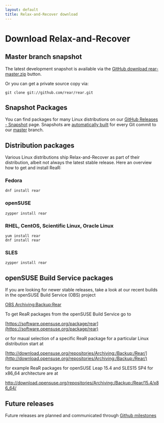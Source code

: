 ```yaml
---
layout: default
title: Relax-and-Recover download
---
```


# Download Relax-and-Recover

## Master branch snapshot

The latest development snapshot is available via the [GitHub download rear-master.zip](https://github.com/rear/rear/archive/master.zip) button.

Or you can get a private source copy via:

    git clone git://github.com/rear/rear.git

## Snapshot Packages

You can find packages for many Linux distributions on our [GitHub Releases - Snapshot](https://github.com/rear/rear/releases/tag/snapshot) page. Snapshots are [automatically built](https://github.com/rear/rear/blob/master/.github/workflows/build-packages.yml) for every Git commit to our [master](https://github.com/rear/rear/tree/master) branch.

## Distribution packages
Various Linux distributions ship Relax-and-Recover as part of their distribution,
albeit not always the latest stable release. Here an overview how to get and install ReaR:

### Fedora

    dnf install rear

### openSUSE

    zypper install rear

### RHEL, CentOS, Scientific Linux, Oracle Linux

    yum install rear
    dnf install rear

### SLES

    zypper install rear

## openSUSE Build Service packages
If you are looking for newer stable releases, take a look at our recent builds
in the openSUSE Build Service (OBS) project

[OBS Archiving:Backup:Rear](https://build.opensuse.org/project/show/Archiving:Backup:Rear)

To get ReaR packages from the openSUSE Build Service go to

[https://software.opensuse.org/package/rear](https://software.opensuse.org/package/rear)

or for maual selection of a specific ReaR package for a particular Linux distribution start at

[http://download.opensuse.org/repositories/Archiving:/Backup:/Rear/](http://download.opensuse.org/repositories/Archiving:/Backup:/Rear/)

for example ReaR packages for openSUSE Leap 15.4 and SLES15 SP4 for x86_64 architecture are at

http://download.opensuse.org/repositories/Archiving:/Backup:/Rear/15.4/x86_64/


## Future releases
Future releases are planned and communicated through [Github milestones](https://github.com/rear/rear/milestones)
